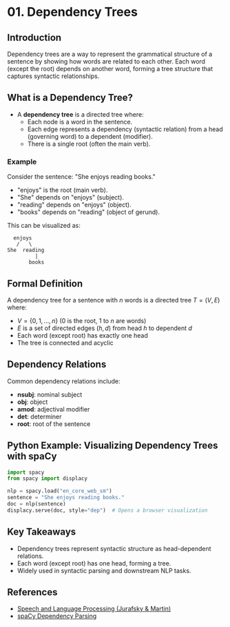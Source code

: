 # 01. Dependency Trees

## Introduction

Dependency trees are a way to represent the grammatical structure of a sentence by showing how words are related to each other. Each word (except the root) depends on another word, forming a tree structure that captures syntactic relationships.

## What is a Dependency Tree?

- A **dependency tree** is a directed tree where:
  - Each node is a word in the sentence.
  - Each edge represents a dependency (syntactic relation) from a head (governing word) to a dependent (modifier).
  - There is a single root (often the main verb).

### Example

Consider the sentence: "She enjoys reading books."

- "enjoys" is the root (main verb).
- "She" depends on "enjoys" (subject).
- "reading" depends on "enjoys" (object).
- "books" depends on "reading" (object of gerund).

This can be visualized as:

```
  enjoys
   /   \
She  reading
         |
       books
```

## Formal Definition

A dependency tree for a sentence with $`n`$ words is a directed tree $`T = (V, E)`$ where:
- $`V = \{0, 1, ..., n\}`$ (0 is the root, 1 to $`n`$ are words)
- $`E`$ is a set of directed edges $`(h, d)`$ from head $`h`$ to dependent $`d`$
- Each word (except root) has exactly one head
- The tree is connected and acyclic

## Dependency Relations

Common dependency relations include:
- **nsubj**: nominal subject
- **obj**: object
- **amod**: adjectival modifier
- **det**: determiner
- **root**: root of the sentence

## Python Example: Visualizing Dependency Trees with spaCy

```python
import spacy
from spacy import displacy

nlp = spacy.load("en_core_web_sm")
sentence = "She enjoys reading books."
doc = nlp(sentence)
displacy.serve(doc, style="dep")  # Opens a browser visualization
```

## Key Takeaways
- Dependency trees represent syntactic structure as head-dependent relations.
- Each word (except root) has one head, forming a tree.
- Widely used in syntactic parsing and downstream NLP tasks.

## References
- [Speech and Language Processing (Jurafsky & Martin)](https://web.stanford.edu/~jurafsky/slp3/)
- [spaCy Dependency Parsing](https://spacy.io/usage/linguistic-features#dependency-parse) 